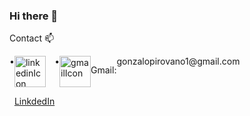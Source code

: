 ### Hi there 👋

<!--
**gnz6/gnz6** is a ✨ _special_ ✨ repository because its `README.md` (this file) appears on your GitHub profile.

Here are some ideas to get you started:

- 🔭 I’m currently working on ...
- 🌱 I’m currently learning ...
- 👯 I’m looking to collaborate on ...
- 🤔 I’m looking for help with ...
- 💬 Ask me about ...
- 📫 How to reach me: ...
- 😄 Pronouns: ...
- ⚡ Fun fact: ...
-->
Contact 📫
<div style="display:flex">
<div style="display:flex">
  •  <a href="https://www.linkedin.com/in/gonzalo-pirovano/"> <img src="https://upload.wikimedia.org/wikipedia/commons/thumb/f/f8/LinkedIn_icon_circle.svg/2048px-LinkedIn_icon_circle.svg.png" alt="linkedinIcon" width="50px"> <p> LinkdedIn</p> </a>
  </div>
  <div style="display:flex">
    •  <img src="[[https://openclipart.org/image/800px/216530](https://cdn-icons-png.flaticon.com/512/281/281769.png)](https://upload.wikimedia.org/wikipedia/commons/thumb/8/8c/Gmail_Icon_%282013-2020%29.svg/2560px-Gmail_Icon_%282013-2020%29.svg.png)" alt="gmailIcon" width="50px"/> <p>Gmail:</p> <a>gonzalopirovano1@gmail.com </a>
  </div>
</div>
